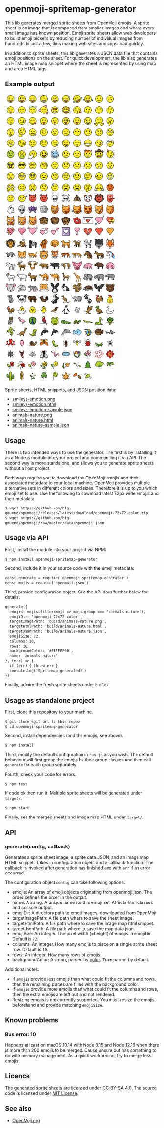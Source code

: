 # openmoji-spritemap-generator

This lib generates merged sprite sheets from OpenMoji emojis. A sprite sheet is an image that is composed from smaller images and where every small image has known position. Emoji sprite sheets allow web developers to build emoji pickers by reducing number of individual images from hundreds to just a few, thus making web sites and apps load quickly.

In addition to sprite sheets, this lib generates a JSON data file that contains emoji positions on the sheet. For quick development, the lib also generates an HTML image map snippet where the sheet is represented by using map and area HTML tags.

## Example output

![Smileys Emotion](doc/smileys-emotion-sample.png)&nbsp; &nbsp;![Animals Nature](doc/animals-nature-sample.png)

Sprite sheets, HTML snippets, and JSON position data:
- [smileys-emotion.png](doc/smileys-emotion.png)
- [smileys-emotion.html](doc/smileys-emotion.html)
- [smileys-emotion-sample.json](doc/smileys-emotion-sample.json)
- [animals-nature.png](doc/animals-nature.png)
- [animals-nature.html](doc/animals-nature.html)
- [animals-nature-sample.json](doc/animals-nature-sample.json)

## Usage

There is two intended ways to use the generator. The first is by installing it as a Node.js module into your project and commanding it via API. The second way is more standalone, and allows you to generate sprite sheets without a host project.

Both ways require you to download the OpenMoji emojis and their associated metadata to your local machine. OpenMoji provides multiple alternative sets in different colors and sizes. Therefore it is up to you which emoji set to use. Use the following to download latest 72px wide emojis and their metadata.

    $ wget https://github.com/hfg-gmuend/openmoji/releases/latest/download/openmoji-72x72-color.zip
    $ wget https://github.com/hfg-gmuend/openmoji/raw/master/data/openmoji.json

## Usage via API

First, install the module into your project via NPM:

    $ npm install openmoji-spritemap-generator

Second, include it in your source code with the emoji metadata:

    const generate = require('openmoji-spritemap-generator')
    const mojis = require('openmoji.json')

Third, provide configuration object. See the API docs further below for details.

    generate({
      emojis: mojis.filter(moji => moji.group === 'animals-nature'),
      emojiDir: 'openmoji-72x72-color',
      targetImagePath: 'build/animals-nature.png',
      targetHtmlPath: 'build/animals-nature.html',
      targetJsonPath: 'build/animals-nature.json',
      emojiSize: 72,
      columns: 10,
      rows: 16,
      backgroundColor: '#FFFFFF00',
      name: 'animals-nature'
    }, (err) => {
      if (err) { throw err }
      console.log('Spritemap generated!')
    })

Finally, admire the fresh sprite sheets under `build/`!

## Usage as standalone project

First, clone this repository to your machine.

    $ git clone <git url to this repo>
    $ cd openmoji-spritemap-generator

Second, install dependencies (and the emojis, see above).

    $ npm install

Third, modify the default configuration in `run.js` as you wish. The default behaviour will first group the emojis by their group classes and then call `generate` for each group separately.

Fourth, check your code for errors.

    $ npm test

If code ok then run it. Multiple sprite sheets will be generated under `target/`.

    $ npm start

Finally, see the merged sheets and image map HTML under `target/`.

## API

### generate(config, callback)

Generates a sprite sheet image, a sprite data JSON, and an image map HTML snippet. Takes in configuration object and a callback function. The callback is invoked after generation has finished and with `err` if an error occurred.

The configuration object `config` can take following options.

- emojis: An array of emoji objects originating from openmoji.json. The order defines the order in the output.
- name: A string. A unique name for this emoji set. Affects html classes and console output.
- emojiDir: A directory path to emoji images, downloaded from OpenMoji.
- targetImagePath: A file path where to save the sheet image.
- targetHtmlPath: A file path where to save the image map html snippet.
- targetJsonPath: A file path where to save the map data json.
- emojiSize: An integer. The pixel width (=height) of emojis in emojiDir. Default is `72`.
- columns: An integer. How many emojis to place on a single sprite sheet row. Default is `10`.
- rows: An integer. How many rows of emojis.
- backgroundColor: A string, parsed by [color](https://www.npmjs.com/package/color). Transparent by default.

Additional notes:
- If `emojis` provide less emojis than what could fit the columns and rows, then the remaining places are filled with the background color.
- If `emojis` provide more emojis than what could fit the columns and rows, then the extra emojis are left out and not rendered.
- Resizing emojis is not currently supported. You must resize the emojis beforehand and provide matching `emojiSize`.

## Known problems

### Bus error: 10

Happens at least on macOS 10.14 with Node 8.15 and Node 12.16 when there is more than 200 emojis to be merged. Cause unsure but has something to do with memory management. As a quick workaround, try to merge less emojis.

## Licence

The generated sprite sheets are licensed under [CC-BY-SA 4.0](https://creativecommons.org/licenses/by-sa/4.0/). The source code is licensed under [MIT License](LICENSE).

## See also

- [OpenMoji.org](https://openmoji.org/)
